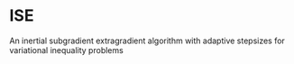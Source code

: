 # ISE
An inertial subgradient extragradient algorithm with adaptive stepsizes for variational inequality problems
